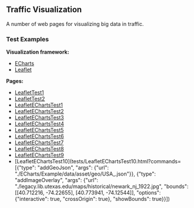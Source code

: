 ## Traffic Visualization

A number of web pages for visualizing big data in traffic.


### Test Examples

**Visualization framework:**

- [ECharts](http://echarts.baidu.com/)
- [Leaflet](https://leafletjs.com/)

**Pages:**

- [LeafletTest1](tests/LeafletTest1.html)
- [LeafletTest2](tests/LeafletTest2.html)
- [LeafletEChartsTest1](tests/LeafletEChartsTest1.html)
- [LeafletEChartsTest2](tests/LeafletEChartsTest2.html)
- [LeafletEChartsTest3](tests/LeafletEChartsTest3.html)
- [LeafletEChartsTest4](tests/LeafletEChartsTest4.html)
- [LeafletEChartsTest5](tests/LeafletEChartsTest5.html)
- [LeafletEChartsTest6](tests/LeafletEChartsTest6.html)
- [LeafletEChartsTest7](tests/LeafletEChartsTest7.html)
- [LeafletEChartsTest8](tests/LeafletEChartsTest8.html)
- [LeafletEChartsTest9](tests/LeafletEChartsTest9.html)
- [LeafletEChartsTest10](tests/LeafletEChartsTest10.html?commands=[{"type": "addGeoJson", "args": {"url": "./ECharts/Example/data/asset/geo/USA_.json"}}, {"type": "addImageOverlay", "args": {"url": "./legacy.lib.utexas.edu/maps/historical/newark_nj_1922.jpg", "bounds": [[40.712216, -74.22655], [40.773941, -74.12544]], "options": {"interactive": true, "crossOrigin": true}, "showBounds": true}}])

